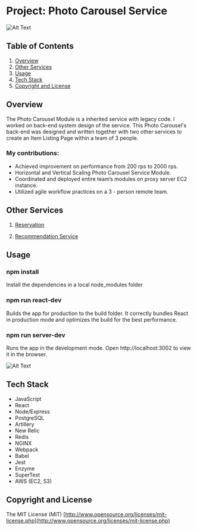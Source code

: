 # Project: Photo Carousel Service


![Alt Text](https://media.giphy.com/media/VGJFc4U3g8Ae7s5xhk/giphy.gif)


## Table of Contents
1. [Overview](#Overview)
1. [Other Services](#Other-Services)
1. [Usage](#Usage)
1. [Tech Stack](#Tech-Stack)
1. [Copyright and License](#Copyright-and-License)

## Overview
The Photo Carousel Module is a inherited service with legacy code. I worked on back-end system design of the service.
This Photo Carousel's back-end was designed and written together with two other services to create an Item Listing Page within a team of 3 people.

### My contributions:
* Achieved improvement on performance from 200 rps to 2000 rps.
* Horizontal and Vertical Scaling Photo Carousel Service Module.
* Coordinated and deployed entire team’s modules on proxy server EC2 instance.
* Utilized agile workflow practices on a 3 - person remote team.





## Other Services


  1. [Reservation](https://github.com/rpt19-eckert/David-Service-Res)

  1. [Recommendation Service](https://github.com/rpt19-eckert/Dustins-Rec-Service)




## Usage

### npm install
  Install the dependencies in a local node_modules folder


### npm run react-dev
  Builds the app for production to the build folder.
  It correctly bundles React in production mode and optimizes the build for the best performance.

### npm run server-dev
  Runs the app in the development mode.
  Open http://localhost:3002 to view it in the browser.



![Alt Text](https://media.giphy.com/media/RlexEO39uVnLGJ1tt8/giphy.gif)

## Tech Stack

- JavaScript
- React
- Node/Express
- PostgreSQL
- Artillery
- New Relic
- Redis
- NGINX
- Webpack
- Babel
- Jest
- Enzyme
- SuperTest
- AWS (EC2, S3)



## Copyright and License
The MIT License (MIT) [http://www.opensource.org/licenses/mit-license.php](http://www.opensource.org/licenses/mit-license.php)
